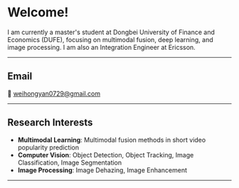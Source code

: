 # Welcome!

I am currently a master's student at Dongbei University of Finance and Economics (DUFE), focusing on multimodal fusion, deep learning, and image processing. I am also an Integration Engineer at Ericsson.

---

## Email
📧 [weihongyan0729@gmail.com](mailto:weihongyan0729@gmail.com)

---

## Research Interests

- **Multimodal Learning**: Multimodal fusion methods in short video popularity prediction
- **Computer Vision**: Object Detection, Object Tracking, Image Classification, Image Segmentation
- **Image Processing**: Image Dehazing, Image Enhancement

---